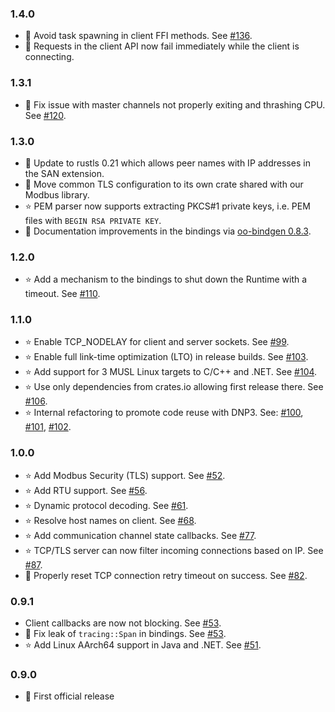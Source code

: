 ### 1.4.0 ###
* :wrench: Avoid task spawning in client FFI methods. See [#136](https://github.com/stepfunc/rodbus/pull/136).
* :wrench: Requests in the client API now fail immediately while the client is connecting.

### 1.3.1 ###
* :bug: Fix issue with master channels not properly exiting and thrashing CPU. See [#120](https://github.com/stepfunc/rodbus/issues/120).

### 1.3.0 ###
* :wrench: Update to rustls 0.21 which allows peer names with IP addresses in the SAN extension.
* :wrench: Move common TLS configuration to its own crate shared with our Modbus library.
* :star: PEM parser now supports extracting PKCS#1 private keys, i.e. PEM files with `BEGIN RSA PRIVATE KEY`.
* :book: Documentation improvements in the bindings via [oo-bindgen 0.8.3](https://github.com/stepfunc/oo_bindgen/blob/main/CHANGELOG.md).

### 1.2.0 ###
* :star: Add a mechanism to the bindings to shut down the Runtime with a timeout. See [#110](https://github.com/stepfunc/rodbus/pull/110).

### 1.1.0 ###
* :star: Enable TCP_NODELAY for client and server sockets. See [#99](https://github.com/stepfunc/rodbus/pull/99).
* :star: Enable full link-time optimization (LTO) in release builds. See [#103](https://github.com/stepfunc/rodbus/pull/103).
* :star: Add support for 3 MUSL Linux targets to C/C++ and .NET. See [#104](https://github.com/stepfunc/rodbus/pull/104).
* :star: Use only dependencies from crates.io allowing first release there. See [#106](https://github.com/stepfunc/rodbus/pull/106).
* :star: Internal refactoring to promote code reuse with DNP3. See: [#100](https://github.com/stepfunc/rodbus/pull/100), [#101](https://github.com/stepfunc/rodbus/pull/101), [#102](https://github.com/stepfunc/rodbus/pull/102).

### 1.0.0 ###
* :star: Add Modbus Security (TLS) support. See [#52](https://github.com/stepfunc/rodbus/pull/52).
* :star: Add RTU support. See [#56](https://github.com/stepfunc/rodbus/pull/56).
* :star: Dynamic protocol decoding. See [#61](https://github.com/stepfunc/rodbus/pull/66).
* :star: Resolve host names on client. See [#68](https://github.com/stepfunc/rodbus/pull/68).
* :star: Add communication channel state callbacks. See [#77](https://github.com/stepfunc/rodbus/issues/77).
* :star: TCP/TLS server can now filter incoming connections based on IP. See [#87](https://github.com/stepfunc/rodbus/pull/87).
* :bug: Properly reset TCP connection retry timeout on success. See [#82](https://github.com/stepfunc/rodbus/issues/82).

### 0.9.1 ###
* Client callbacks are now not blocking.
  See [#53](https://github.com/stepfunc/rodbus/pull/53).
* :bug: Fix leak of `tracing::Span` in bindings.
  See [#53](https://github.com/stepfunc/rodbus/pull/53).
* :star: Add Linux AArch64 support in Java and .NET.
  See [#51](https://github.com/stepfunc/rodbus/pull/51).

### 0.9.0 ###
* :tada: First official release

